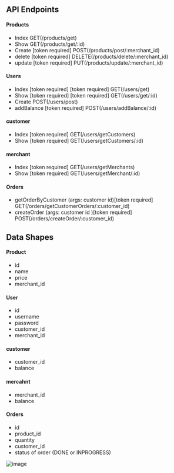 ## API Endpoints

#### Products

- Index GET(/products/get)
- Show GET(/products/get/:id)
- Create [token required] POST(/products/post/:merchant_id)
- delete [token required] DELETE(/products/delete/:merchant_id)
- update [token required] PUT(/products/update/:merchant_id)

#### Users

- Index [token required] [token required] GET(/users/get)
- Show [token required] [token required] GET(/users/get/:id)
- Create POST(/users/post)
- addBalance [token required] POST(/users/addBalance/:id)

#### customer

- Index [token required] GET(/users/getCustomers)
- Show [token required] GET(/users/getCustomers/:id)

#### merchant

- Index [token required] GET(/users/getMerchants)
- Show [token required] GET(/users/getMerchant/:id)

#### Orders

- getOrderByCustomer (args: customer id)[token required] GET(/orders/getCustomerOrders/:customer_id)
- createOrder (args: customer id )[token required] POST(/orders/createOrder/:customer_id)


## Data Shapes

#### Product

- id
- name
- price
- merchant_id

#### User

- id
- username
- password
- customer_id
- merchant_id

#### customer

- customer_id
- balance

#### mercahnt

- merchant_id
- balance

#### Orders

- id
- product_id
- quantity
- customer_id
- status of order (DONE or INPROGRESS)

![image](https://github.com/ProgramerNawaf/StoreFront/assets/105772524/05a516cf-9cfa-4aaf-8956-59a9fc7e9440)


